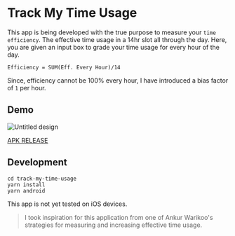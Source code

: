 # Track My Time Usage

This app is being developed with the true purpose to measure your `time efficiency`.
The effective time usage in a 14hr slot all through the day. Here, you are given an input box to grade your time usage for every hour of the day. 

`Efficiency = SUM(Eff. Every Hour)/14`

Since, efficiency cannot be 100% every hour, I have introduced a bias factor of `1` per hour.
            

## Demo
![Untitled design](https://user-images.githubusercontent.com/44672399/130480410-85a1d3fc-d22e-40af-993b-d72d8947a1f9.png)

[APK RELEASE](https://github.com/ahtrahdis7/track-my-time-usage/blob/main/release.apk)

## Development
```
cd track-my-time-usage
yarn install
yarn android
```
This app is not yet tested on iOS devices.

> I took inspiration for this application from one of Ankur Warikoo's strategies for measuring and increasing effective time usage.

